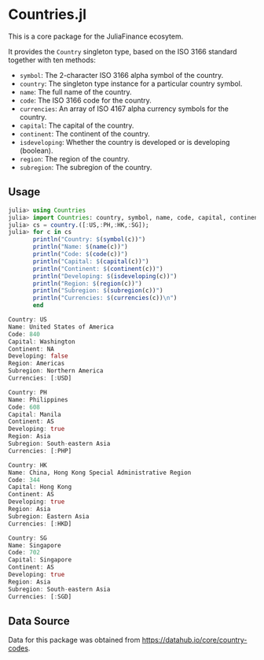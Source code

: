 # Countries.jl

This is a core package for the JuliaFinance ecosytem. 

It provides the `Country` singleton type, based on the ISO 3166 standard
together with ten methods:

- `symbol`: The 2-character ISO 3166 alpha symbol of the country.
- `country`: The singleton type instance for a particular country symbol.
- `name`: The full name of the country.
- `code`: The ISO 3166 code for the country.
- `currencies`: An array of ISO 4167 alpha currency symbols for the country.
- `capital`: The capital of the country.
- `continent`: The continent of the country.
- `isdeveloping`: Whether the country is developed or is developing (boolean).
- `region`: The region of the country.
- `subregion`: The subregion of the country.

## Usage

```julia
julia> using Countries
julia> import Countries: country, symbol, name, code, capital, continent, isdeveloping, region, subregion, currencies
julia> cs = country.([:US,:PH,:HK,:SG]);
julia> for c in cs
       println("Country: $(symbol(c))")
       println("Name: $(name(c))")
       println("Code: $(code(c))")
       println("Capital: $(capital(c))")
       println("Continent: $(continent(c))")
       println("Developing: $(isdeveloping(c))")
       println("Region: $(region(c))")
       println("Subregion: $(subregion(c))")
       println("Currencies: $(currencies(c))\n")
       end

Country: US
Name: United States of America
Code: 840
Capital: Washington
Continent: NA
Developing: false
Region: Americas
Subregion: Northern America
Currencies: [:USD]

Country: PH
Name: Philippines
Code: 608
Capital: Manila
Continent: AS
Developing: true
Region: Asia
Subregion: South-eastern Asia
Currencies: [:PHP]

Country: HK
Name: China, Hong Kong Special Administrative Region
Code: 344
Capital: Hong Kong
Continent: AS
Developing: true
Region: Asia
Subregion: Eastern Asia
Currencies: [:HKD]

Country: SG
Name: Singapore
Code: 702
Capital: Singapore
Continent: AS
Developing: true
Region: Asia
Subregion: South-eastern Asia
Currencies: [:SGD]
```

## Data Source

Data for this package was obtained from https://datahub.io/core/country-codes.
